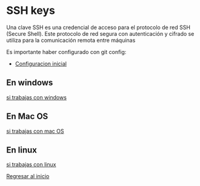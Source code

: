 # SSH keys

Una clave SSH es una credencial de acceso para el protocolo de red SSH (Secure Shell). Este protocolo de red segura con autenticación y cifrado se utiliza para la comunicación remota entre máquinas 

Es importante haber configurado con git config:
- [Configuracion inicial](configuracion_inicial.md)


## En windows
[si trabajas con windows](https://www.youtube.com/watch?v=JNspFKRiN4U)
## En Mac OS
[si trabajas con mac OS](https://www.youtube.com/watch?v=AVg5IM9TvsU)
## En linux
[si trabajas con linux](https://www.youtube.com/watch?v=jTCdRkCaf2k)

[Regresar al inicio](README.md)